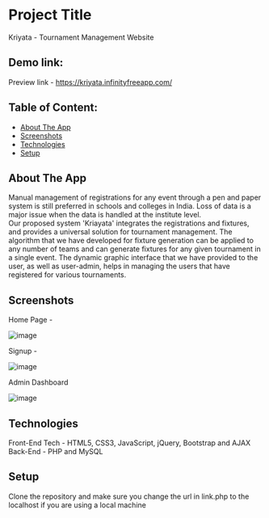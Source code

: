 # Project Title
Kriyata - Tournament Management Website

## Demo link:
Preview link -  https://kriyata.infinityfreeapp.com/
## Table of Content:

- [About The App](#about-the-app)
- [Screenshots](#screenshots)
- [Technologies](#technologies)
- [Setup](#setup)


## About The App
Manual management of registrations for any event through a pen and paper system is still preferred in schools and colleges in India. Loss of data is a major issue when the data is handled at the institute level.  
Our proposed system 'Kriayata' integrates the registrations and fixtures, and provides a universal solution for tournament management. The algorithm that we have developed for fixture generation can be applied to any number of teams and can generate fixtures for any given tournament in a single event. The dynamic graphic interface that we have provided to the user, as well as user-admin, helps in managing the users that have registered for various tournaments.

## Screenshots

Home Page - 

![image](https://user-images.githubusercontent.com/61748949/201526110-df10d331-80ce-48de-ae6a-68a612281212.png)

Signup -

![image](https://user-images.githubusercontent.com/61748949/201526171-5059b9e9-f357-4f39-9c5d-ea7b4e8f515e.png)

Admin Dashboard

![image](https://user-images.githubusercontent.com/61748949/201526360-a1921198-f0bf-4d7c-8b03-c894a468c996.png)

## Technologies
Front-End Tech - HTML5, CSS3, JavaScript, jQuery, Bootstrap and AJAX
Back-End - PHP and MySQL

## Setup

Clone the repository and make sure you change the url in link.php to the localhost if you are using a local machine
